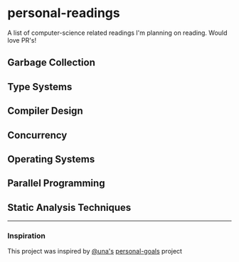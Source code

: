 # personal-readings
A list of computer-science related readings I'm planning on reading. Would love PR's!

## Garbage Collection

## Type Systems

## Compiler Design

## Concurrency

## Operating Systems

## Parallel Programming

## Static Analysis Techniques

---

### Inspiration
This project was inspired by [@una's](https://github.com/una) [personal-goals](https://github.com/una/personal-goals) project
